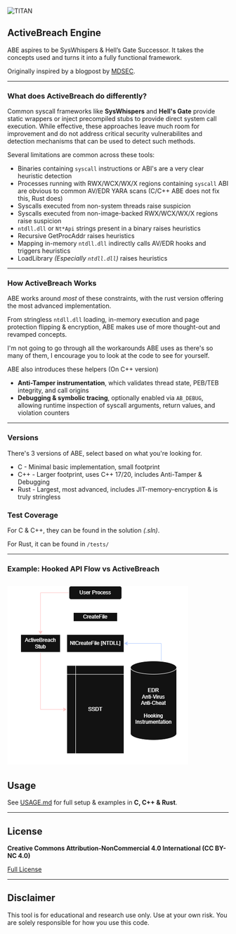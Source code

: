 ![TITAN](https://avatars.githubusercontent.com/u/199383721?s=200&v=4)

## ActiveBreach Engine

ABE aspires to be SysWhispers & Hell’s Gate Successor. It takes the concepts used and turns it into a fully functional framework.

Originally inspired by a blogpost by [MDSEC](https://www.mdsec.co.uk/2020/12/bypassing-user-mode-hooks-and-direct-invocation-of-system-calls-for-red-teams/).

---

### What does ActiveBreach do differently?

Common syscall frameworks like **SysWhispers** and **Hell's Gate** provide static wrappers or inject precompiled stubs to provide direct system call execution. While effective, these approaches leave much room for improvement and do not address critical security vulnerabilites and detection mechanisms that can be used to detect such methods.

Several limitations are common across these tools:

* Binaries containing ``syscall`` instructions or ABI's are a very clear heuristic detection
* Processes running with RWX/WCX/WX/X regions containing ``syscall`` ABI are obvious to common AV/EDR YARA scans (C/C++ ABE does not fix this, Rust does)
* Syscalls executed from non-system threads raise suspicion
* Syscalls executed from non-image-backed RWX/WCX/WX/X regions raise suspicion
* ``ntdll.dll`` or ``Nt*Api`` strings present in a binary raises heuristics
* Recursive GetProcAddr raises heuristics
* Mapping in-memory ``ntdll.dll`` indirectly calls AV/EDR hooks and triggers heuristics
* LoadLibrary *(Especially ``ntdll.dll``)* raises heuristics

---

### How ActiveBreach Works

ABE works around *most* of these constraints, with the rust version offering the most advanced implementation.

From stringless ``ntdll.dll`` loading, in-memory execution and page protection flipping & encryption, ABE makes use of more thought-out and revamped concepts.

I'm not going to go through all the workarounds ABE uses as there's so many of them, I encourage you to look at the code to see for yourself.

ABE also introduces these helpers (On C++ version)

* **Anti-Tamper instrumentation**, which validates thread state, PEB/TEB integrity, and call origins
* **Debugging & symbolic tracing**, optionally enabled via `AB_DEBUG`, allowing runtime inspection of syscall arguments, return values, and violation counters

---

### Versions

There's 3 versions of ABE, select based on what you're looking for.

* C - Minimal basic implementation, small footprint
* C++ - Larger footprint, uses C++ 17/20, includes Anti-Tamper & Debugging
* Rust - Largest, most advanced, includes JIT-memory-encryption & is truly stringless

### Test Coverage

For C & C++, they can be found in the solution *(.sln)*.

For Rust, it can be found in ``/tests/``

---

### Example: Hooked API Flow vs ActiveBreach

![ActiveBreach Hooking Diagram](./Diagram/ABE.png)
---

## Usage
See [USAGE.md](USAGE.md) for full setup & examples in **C, C++ & Rust**.

---

## License

**Creative Commons Attribution-NonCommercial 4.0 International (CC BY-NC 4.0)**  

[Full License](https://creativecommons.org/licenses/by-nc/4.0/)

---

## Disclaimer
This tool is for educational and research use only. Use at your own risk. You are solely responsible for how you use this code.
